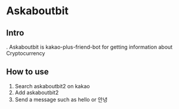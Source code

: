# Askaboutbit
## Intro
. Askaboutbit is kakao-plus-friend-bot for getting information about Cryptocurrency

## How to use
1. Search askaboutbit2 on kakao
2. Add askaboutbit2
3. Send a message such as hello or 안녕
